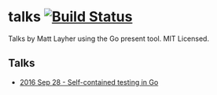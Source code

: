 talks [![Build Status](https://travis-ci.org/mdlayher/talks.svg?branch=master)](https://travis-ci.org/mdlayher/talks)
=====

Talks by Matt Layher using the Go present tool.  MIT Licensed.

Talks
-----
- [2016 Sep 28 - Self-contained testing in Go](http://go-talks.appspot.com/github.com/mdlayher/talks/self-contained-testing-in-go.slide)
